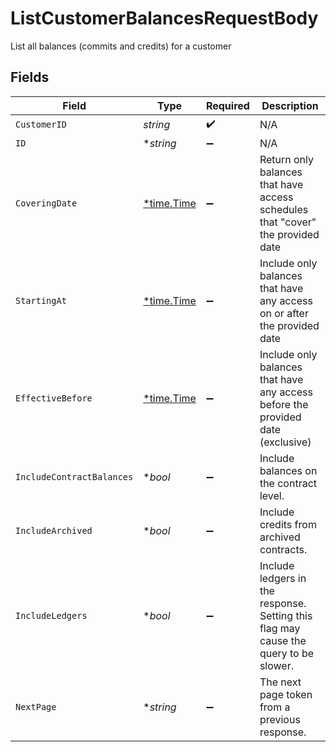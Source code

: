 # ListCustomerBalancesRequestBody

List all balances (commits and credits) for a customer


## Fields

| Field                                                                                | Type                                                                                 | Required                                                                             | Description                                                                          |
| ------------------------------------------------------------------------------------ | ------------------------------------------------------------------------------------ | ------------------------------------------------------------------------------------ | ------------------------------------------------------------------------------------ |
| `CustomerID`                                                                         | *string*                                                                             | :heavy_check_mark:                                                                   | N/A                                                                                  |
| `ID`                                                                                 | **string*                                                                            | :heavy_minus_sign:                                                                   | N/A                                                                                  |
| `CoveringDate`                                                                       | [*time.Time](https://pkg.go.dev/time#Time)                                           | :heavy_minus_sign:                                                                   | Return only balances that have access schedules that "cover" the provided date       |
| `StartingAt`                                                                         | [*time.Time](https://pkg.go.dev/time#Time)                                           | :heavy_minus_sign:                                                                   | Include only balances that have any access on or after the provided date             |
| `EffectiveBefore`                                                                    | [*time.Time](https://pkg.go.dev/time#Time)                                           | :heavy_minus_sign:                                                                   | Include only balances that have any access before the provided date (exclusive)      |
| `IncludeContractBalances`                                                            | **bool*                                                                              | :heavy_minus_sign:                                                                   | Include balances on the contract level.                                              |
| `IncludeArchived`                                                                    | **bool*                                                                              | :heavy_minus_sign:                                                                   | Include credits from archived contracts.                                             |
| `IncludeLedgers`                                                                     | **bool*                                                                              | :heavy_minus_sign:                                                                   | Include ledgers in the response. Setting this flag may cause the query to be slower. |
| `NextPage`                                                                           | **string*                                                                            | :heavy_minus_sign:                                                                   | The next page token from a previous response.                                        |
